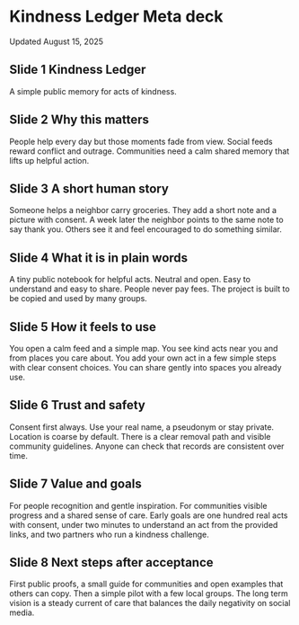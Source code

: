 # Kindness Ledger  Meta deck
Updated August 15, 2025

## Slide 1  Kindness Ledger
A simple public memory for acts of kindness.

## Slide 2  Why this matters
People help every day but those moments fade from view. Social feeds reward conflict and outrage. Communities need a calm shared memory that lifts up helpful action.

## Slide 3  A short human story
Someone helps a neighbor carry groceries. They add a short note and a picture with consent. A week later the neighbor points to the same note to say thank you. Others see it and feel encouraged to do something similar.

## Slide 4  What it is in plain words
A tiny public notebook for helpful acts. Neutral and open. Easy to understand and easy to share. People never pay fees. The project is built to be copied and used by many groups.

## Slide 5  How it feels to use
You open a calm feed and a simple map. You see kind acts near you and from places you care about. You add your own act in a few simple steps with clear consent choices. You can share gently into spaces you already use.

## Slide 6  Trust and safety
Consent first always. Use your real name, a pseudonym or stay private. Location is coarse by default. There is a clear removal path and visible community guidelines. Anyone can check that records are consistent over time.

## Slide 7  Value and goals
For people recognition and gentle inspiration. For communities visible progress and a shared sense of care. Early goals are one hundred real acts with consent, under two minutes to understand an act from the provided links, and two partners who run a kindness challenge.

## Slide 8  Next steps after acceptance
First public proofs, a small guide for communities and open examples that others can copy. Then a simple pilot with a few local groups. The long term vision is a steady current of care that balances the daily negativity on social media.

